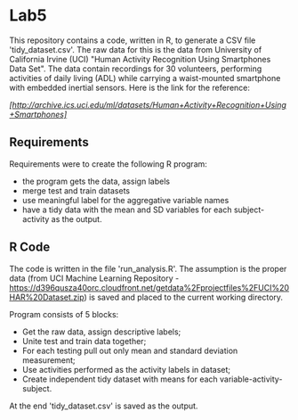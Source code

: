 # Lab5

This repository contains a code, written in R, to generate a CSV file 'tidy_dataset.csv'. The raw data for this is the data from University of California Irvine (UCI) "Human Activity Recognition Using Smartphones Data Set". The data contain recordings for 30 volunteers, performing activities of daily living (ADL) while carrying a waist-mounted smartphone with embedded inertial sensors. Here is the link for the reference:

*[http://archive.ics.uci.edu/ml/datasets/Human+Activity+Recognition+Using+Smartphones]*

## Requirements

Requirements were to create the following R program:
- the program gets the data, assign labels
- merge test and train datasets
- use meaningful label for the aggregative variable names
- have a tidy data with the mean and SD variables for each subject-activity as the output.

## R Code

The code is written in the file 'run_analysis.R'. The assumption is the proper data (from UCI Machine Learning Repository - https://d396qusza40orc.cloudfront.net/getdata%2Fprojectfiles%2FUCI%20HAR%20Dataset.zip) is saved and placed to the current working directory.

Program consists of 5 blocks:
- Get the raw data, assign descriptive labels;
- Unite test and train data together;
- For each testing pull out only mean and standard deviation measurement;
- Use activities performed as the activity labels in dataset;
- Create independent tidy dataset with means for each variable-activity-subject.

At the end 'tidy_dataset.csv' is saved as the output.


